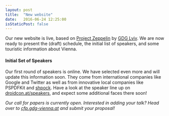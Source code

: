 ```yaml
---
layout: post
title:  "New website"
date:   2016-06-24 12:25:00
isStaticPost: false
---
```


Our new website is live, based on [Project Zeppelin](https://github.com/gdg-x/zeppelin-grunt) by [GDG Lviv](http://lviv.gdg.org.ua/).
We are now ready to present the (draft) schedule, the initial list of speakers, and some touristic information about Vienna.

#### Initial Set of Speakers

Our first round of speakers is online. We have selected even more and will update this information soon.
They come from international companies like Google and Twitter as well as from innovative local companies like PSPDFKit and [shpock](https://www.shpock.com/). Have a look at the speaker line up on [droidcon.at/speakers](https://droidcon.at/speakers/), and expect some additional faces there soon!

_Our call for papers is currently open. Interested in adding your talk? Head over to [cfp.gdg-vienna.at](https://cfp.gdg-vienna.at/) and submit your proposal!_
